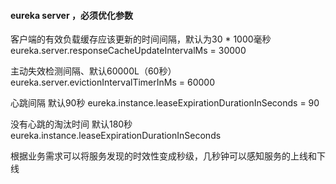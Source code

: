 #### eureka server ，必须优化参数

客户端的有效负载缓存应该更新的时间间隔，默认为30 * 1000毫秒
eureka.server.responseCacheUpdateIntervalMs = 30000

主动失效检测间隔、默认60000L（60秒）
eureka.server.evictionIntervalTimerInMs = 60000 

心跳间隔 默认90秒
eureka.instance.leaseExpirationDurationInSeconds = 90

没有心跳的淘汰时间 默认180秒
eureka.instance.leaseExpirationDurationInSeconds


根据业务需求可以将服务发现的时效性变成秒级，几秒钟可以感知服务的上线和下线